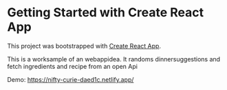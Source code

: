 # Getting Started with Create React App

This project was bootstrapped with [Create React App](https://github.com/facebook/create-react-app).

This is a worksample of an webappidea. It randoms dinnersuggestions and fetch ingredients and recipe from an open Api

Demo: https://nifty-curie-daed1c.netlify.app/